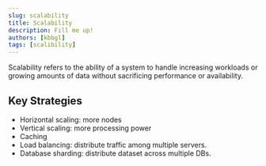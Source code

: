 ```yaml
---
slug: scalability
title: Scalability
description: Fill me up!
authors: [kbbgl]
tags: [scalibility]
---
```


Scalability refers to the ability of a system to handle increasing workloads or growing amounts of data without sacrificing performance or availability.

## Key Strategies

- Horizontal scaling: more nodes
- Vertical scaling: more processing power
- Caching
- Load balancing: distribute traffic among multiple servers.
- Database sharding: distribute dataset across multiple DBs.


